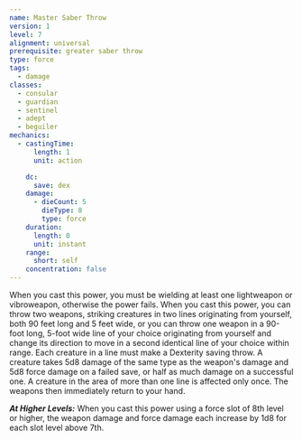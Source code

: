 ```yaml
---
name: Master Saber Throw
version: 1
level: 7
alignment: universal
prerequisite: greater saber throw
type: force
tags:
  - damage
classes:
  - consular
  - guardian
  - sentinel
  - adept
  - beguiler
mechanics:
  - castingTime:
      length: 1
      unit: action

    dc:
      save: dex
    damage:
      - dieCount: 5
        dieType: 8
        type: force
    duration:
      length: 0
      unit: instant
    range:
      short: self
    concentration: false
---
```

When you cast this power, you must be wielding at least one lightweapon or vibroweapon, otherwise the power fails. When you cast this power, you can throw two weapons, striking creatures in two lines originating from yourself, both 90 feet long and 5 feet wide, or you can throw one weapon in a 90-foot long, 5-foot wide line of your choice originating from yourself and change its direction to move in a second identical line of your choice within range. Each creature in a line must make a Dexterity saving throw. A creature takes 5d8 damage of the same type as the weapon's damage and 5d8 force damage on a failed save, or half as much damage on a successful one. A creature in the area of more than one line is affected only once. The weapons then immediately return to your hand.

***__At Higher Levels__:*** When you cast this power using a force slot of 8th level or higher, the weapon damage and force damage each increase by 1d8 for each slot level above 7th.
    
